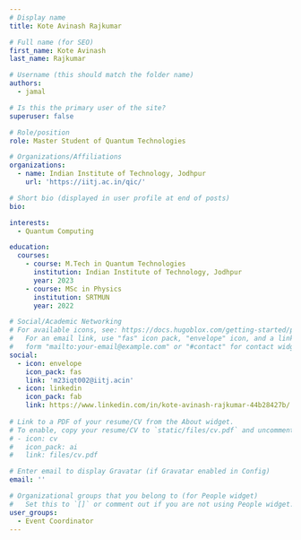 ```yaml
---
# Display name
title: Kote Avinash Rajkumar

# Full name (for SEO)
first_name: Kote Avinash
last_name: Rajkumar

# Username (this should match the folder name)
authors:
  - jamal

# Is this the primary user of the site?
superuser: false

# Role/position
role: Master Student of Quantum Technologies

# Organizations/Affiliations
organizations:
  - name: Indian Institute of Technology, Jodhpur
    url: 'https://iitj.ac.in/qic/'

# Short bio (displayed in user profile at end of posts)
bio: 

interests:
  - Quantum Computing

education:
  courses:
    - course: M.Tech in Quantum Technologies
      institution: Indian Institute of Technology, Jodhpur
      year: 2023
    - course: MSc in Physics
      institution: SRTMUN
      year: 2022

# Social/Academic Networking
# For available icons, see: https://docs.hugoblox.com/getting-started/page-builder/#icons
#   For an email link, use "fas" icon pack, "envelope" icon, and a link in the
#   form "mailto:your-email@example.com" or "#contact" for contact widget.
social:
  - icon: envelope
    icon_pack: fas
    link: 'm23iqt002@iitj.acin'
  - icon: linkedin
    icon_pack: fab
    link: https://www.linkedin.com/in/kote-avinash-rajkumar-44b28427b/
  
# Link to a PDF of your resume/CV from the About widget.
# To enable, copy your resume/CV to `static/files/cv.pdf` and uncomment the lines below.
# - icon: cv
#   icon_pack: ai
#   link: files/cv.pdf

# Enter email to display Gravatar (if Gravatar enabled in Config)
email: ''

# Organizational groups that you belong to (for People widget)
#   Set this to `[]` or comment out if you are not using People widget.
user_groups:
  - Event Coordinator
---
```

